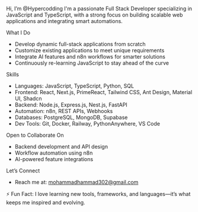  Hi, I’m @Hypercodding
I'm a passionate Full Stack Developer specializing in JavaScript and TypeScript, with a strong focus on building scalable web applications and integrating smart automations.


What I Do
 - Develop dynamic full-stack applications from scratch
 - Customize existing applications to meet unique requirements
 - Integrate AI features and n8n workflows for smarter solutions
 - Continuously re-learning JavaScript to stay ahead of the curve


Skills
 - Languages: JavaScript, TypeScript, Python, SQL
 - Frontend: React, Next.js, PrimeReact, Tailwind CSS, Ant Design, Material UI, Shadcn
 - Backend: Node.js, Express.js, Nest.js, FastAPI
 - Automation: n8n, REST APIs, Webhooks
 - Databases: PostgreSQL, MongoDB, Supabase
 - Dev Tools: Git, Docker, Railway, PythonAnywhere, VS Code


Open to Collaborate On
 - Backend development and API design
 - Workflow automation using n8n
 - AI-powered feature integrations


Let’s Connect
 - Reach me at: mohammadhammad302@gmail.com

⚡ Fun Fact: I love learning new tools, frameworks, and languages—it’s what keeps me inspired and evolving.
